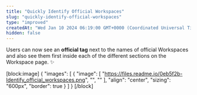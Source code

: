 ```yaml
---
title: "Quickly Identify Official Workspaces"
slug: "quickly-identify-official-workspaces"
type: "improved"
createdAt: "Wed Jan 10 2024 06:19:00 GMT+0000 (Coordinated Universal Time)"
hidden: false
---
```

Users can now see an **official tag** next to the names of official Workspaces and also see them first inside each of the different sections on the Workspace page. :sparkles:

[block:image]
{
  "images": [
    {
      "image": [
        "https://files.readme.io/0eb5f2b-Identify_official_workspaces.png",
        "",
        ""
      ],
      "align": "center",
      "sizing": "600px",
      "border": true
    }
  ]
}
[/block]